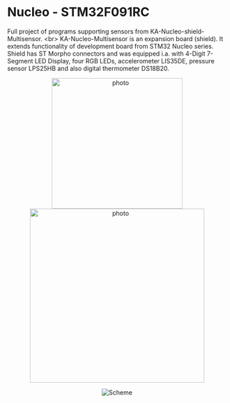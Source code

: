 # Nucleo - STM32F091RC 
Full project of programs supporting sensors from KA-Nucleo-shield-Multisensor.
<br\>
KA-Nucleo-Multisensor is an expansion board (shield). It extends functionality of development board from STM32 Nucleo series. Shield has ST Morpho connectors and was equipped i.a. with 4-Digit 7-Segment LED Display, four RGB LEDs, accelerometer LIS35DE, pressure sensor LPS25HB and also digital thermometer DS18B20.

<p align="center">
  <img src="https://user-images.githubusercontent.com/64035334/223840647-ef9794a4-968a-41a9-afc6-1d8117f4eee4.png" width = "300" title="photo">
  <img src="https://user-images.githubusercontent.com/64035334/223840705-7dc49617-e588-4d5d-a79c-876a1f291ab6.jpg" width = "400" title="photo">
</p>


<p align="center">
  <img src="https://user-images.githubusercontent.com/64035334/223837342-5e794905-0402-41cb-b2e8-b837aec6c88d.png" title="Scheme">
</p>
